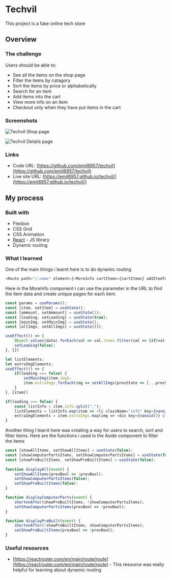 # Techvil

This project is a fake online tech store

## Overview

### The challenge

Users should be able to:

- See all the items on the shop page
- Filter the items by catagory
- Sort the items by price or alphabetically
- Search for an item
- Add items into the cart
- View more info on an item
- Checkout only when they have put items in the cart

### Screenshots

![Techvil Shop page](https://user-images.githubusercontent.com/91159544/177547850-e92ce17e-d1f0-4a17-baf0-535b9a94dc65.png)

![Techvil Details page](https://user-images.githubusercontent.com/91159544/177548100-446e0bed-417a-4463-a84e-c1192cfab25e.png)

### Links

- Code URL: [https://github.com/emil6957/techvil](https://github.com/emil6957/techvil)
- Live site URL: [https://emil6957.github.io/techvil/](https://emil6957.github.io/techvil/)

## My process

### Built with

- Flexbox
- CSS Grid
- CSS Animation
- [React](https://reactjs.org/) - JS library
- Dynamic routing

### What I learned

One of the main things i learnt here is to do dynamic routing

```js
<Route path="/:name" element={<MoreInfo cartItems={cartItems} addItemToCart={addItemToCart} item={displayProduct} />} />
```
Here in the MoreInfo component i can use the parameter in the URL to find the item data and create unique pages for each item.
```js
const params = useParams();
const [item, setItem] = useState();
const [ammount, setAmmount] = useState(1);
const [loading, setLoading] = useState(true);
const [mainImg, setMainImg] = useState();
const [allImgs, setAllImgs] = useState([]);

useEffect(() => {
    Object.values(data).forEach(val => val.items.filter(val => {if(val.name === params.name) setItem(val);}));
    setLoading(false);
}, [])

let listElements;
let extraImgElements;
useEffect(() => {
    if(loading === false) {
        setMainImg(item.img);
        item.extraImgs.forEach(img => setAllImgs(prevState => [...prevState, img]));
    }
}, [item])

if(loading === false) {
    const listInfo = item.info.split(",");
    listElements = listInfo.map(item => <li className="info" key={nanoid()}>{item}</li>)
    extraImgElements = item.extraImgs.map(img => <div key={nanoid()} className={`img-card-container ${img === mainImg ? "current-img" : ""}`}><img onClick={() => setMainImg(img)} className="img-card" src={img} alt="Product" /></div>)
}
```

Another thing I learnt here was creating a way for users to search, sort and filter items.
Here are the functions i used in the Aside component to filter the items
```js
const [showAllItems, setShowAllItems] = useState(false);
const [showComputerPartsItems, setShowComputerPartsItems] = useState(false);
const [showPreBuiltItems, setShowPreBuiltItems] = useState(false);
    
function displayAll(event) {
    setShowAllItems(prevBool => !prevBool);
    setShowComputerPartsItems(false);
    setShowPreBuiltItems(false);
}

function displayComputerParts(event) {
    shortenAfter(showPreBuiltItems, !showComputerPartsItems);
    setShowComputerPartsItems(prevBool => !prevBool);
}

function displayPreBuilt(event) {
    shortenAfter(!showPreBuiltItems, showComputerPartsItems);
    setShowPreBuiltItems(prevBool => !prevBool);
}

```


### Useful resources

- [https://reactrouter.com/en/main/route/route](https://reactrouter.com/en/main/route/route) - This resource was really helpful for learning about dynamic routing

